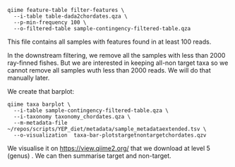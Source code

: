 ```
qiime feature-table filter-features \
  --i-table table-dada2chordates.qza \
  --p-min-frequency 100 \
  --o-filtered-table sample-contingency-filtered-table.qza
```

This file contains all samples with features found in at least 100 reads.

In the downstream filtering, we remove all the samples with less than 2000 ray-finned fishes. But we are interested in keeping all-non target taxa so we cannot remove all samples wuth less than 2000 reads. We will do that manually later.

We create that barplot:

```
qiime taxa barplot \
  --i-table sample-contingency-filtered-table.qza \
  --i-taxonomy taxonomy_chordates.qza \
  --m-metadata-file ~/repos/scripts/YEP_diet/metadata/sample_metadataextended.tsv \
  --o-visualization  taxa-bar-plotstargetnontargetchordates.qzv
```

We visualise it on https://view.qiime2.org/ that we download at level 5 (genus) . We can then summarise target and non-target. 
